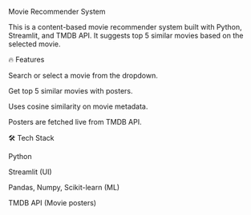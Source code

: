 Movie Recommender System

This is a content-based movie recommender system built with Python, Streamlit, and TMDB API.
It suggests top 5 similar movies based on the selected movie.

🔥 Features

Search or select a movie from the dropdown.

Get top 5 similar movies with posters.

Uses cosine similarity on movie metadata.

Posters are fetched live from TMDB API.

🛠️ Tech Stack

Python

Streamlit (UI)

Pandas, Numpy, Scikit-learn (ML)

TMDB API (Movie posters)
